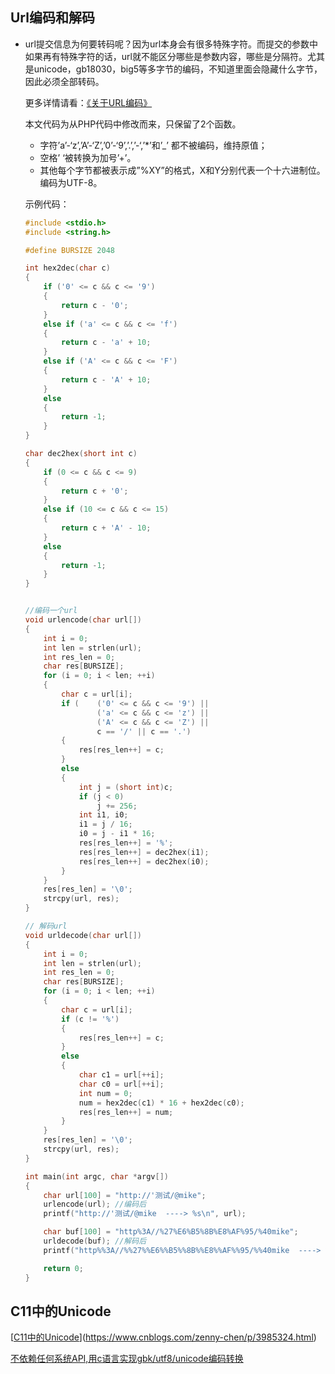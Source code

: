 ## Url编码和解码

- url提交信息为何要转码呢？因为url本身会有很多特殊字符。而提交的参数中如果再有特殊字符的话，url就不能区分哪些是参数内容，哪些是分隔符。尤其是unicode，gb18030，big5等多字节的编码，不知道里面会隐藏什么字节，因此必须全部转码。

  更多详情请看：[《关于URL编码》](http://blog.csdn.net/tennysonsky/article/details/54176624)

  本文代码为从PHP代码中修改而来，只保留了2个函数。

  - 字符’a’-‘z’,’A’-‘Z’,’0’-‘9’,’.’,’-‘,’*’和’_’ 都不被编码，维持原值；
  - 空格’ ‘被转换为加号’+’。
  - 其他每个字节都被表示成”%XY”的格式，X和Y分别代表一个十六进制位。编码为UTF-8。

  示例代码：

  ```c
  #include <stdio.h>
  #include <string.h>
  
  #define BURSIZE 2048
  
  int hex2dec(char c)
  {
      if ('0' <= c && c <= '9') 
      {
          return c - '0';
      } 
      else if ('a' <= c && c <= 'f')
      {
          return c - 'a' + 10;
      } 
      else if ('A' <= c && c <= 'F')
      {
          return c - 'A' + 10;
      } 
      else 
      {
          return -1;
      }
  }
  
  char dec2hex(short int c)
  {
      if (0 <= c && c <= 9) 
      {
          return c + '0';
      } 
      else if (10 <= c && c <= 15) 
      {
          return c + 'A' - 10;
      } 
      else 
      {
          return -1;
      }
  }
  
  
  //编码一个url
  void urlencode(char url[])
  {
      int i = 0;
      int len = strlen(url);
      int res_len = 0;
      char res[BURSIZE];
      for (i = 0; i < len; ++i) 
      {
          char c = url[i];
          if (    ('0' <= c && c <= '9') ||
                  ('a' <= c && c <= 'z') ||
                  ('A' <= c && c <= 'Z') || 
                  c == '/' || c == '.') 
          {
              res[res_len++] = c;
          } 
          else 
          {
              int j = (short int)c;
              if (j < 0)
                  j += 256;
              int i1, i0;
              i1 = j / 16;
              i0 = j - i1 * 16;
              res[res_len++] = '%';
              res[res_len++] = dec2hex(i1);
              res[res_len++] = dec2hex(i0);
          }
      }
      res[res_len] = '\0';
      strcpy(url, res);
  }
  
  // 解码url
  void urldecode(char url[])
  {
      int i = 0;
      int len = strlen(url);
      int res_len = 0;
      char res[BURSIZE];
      for (i = 0; i < len; ++i) 
      {
          char c = url[i];
          if (c != '%') 
          {
              res[res_len++] = c;
          }
          else 
          {
              char c1 = url[++i];
              char c0 = url[++i];
              int num = 0;
              num = hex2dec(c1) * 16 + hex2dec(c0);
              res[res_len++] = num;
          }
      }
      res[res_len] = '\0';
      strcpy(url, res);
  }
  
  int main(int argc, char *argv[])
  {
      char url[100] = "http://'测试/@mike";
      urlencode(url); //编码后
      printf("http://'测试/@mike  ----> %s\n", url);
  
      char buf[100] = "http%3A//%27%E6%B5%8B%E8%AF%95/%40mike";
      urldecode(buf); //解码后
      printf("http%%3A//%%27%%E6%%B5%%8B%%E8%%AF%%95/%%40mike  ----> %s\n", buf);
  
      return 0;
  }
  ```



## C11中的Unicode

[[C11中的Unicode](https://www.cnblogs.com/zenny-chen/p/3985324.html)](https://www.cnblogs.com/zenny-chen/p/3985324.html)

[不依赖任何系统API,用c语言实现gbk/utf8/unicode编码转换](https://blog.csdn.net/bladeandmaster88/article/details/54837338?utm_medium=distribute.pc_relevant.none-task-blog-2%7Edefault%7EBlogCommendFromBaidu%7Edefault-15.control&depth_1-utm_source=distribute.pc_relevant.none-task-blog-2%7Edefault%7EBlogCommendFromBaidu%7Edefault-15.control)

